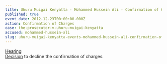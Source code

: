```yaml
---
title: Uhuru Muigai Kenyatta - Mohammed Hussein Ali - Confirmation of Charges
published: true
event_date: 2012-12-23T00:00:00.000Z
action: Confirmation of Charges
case: the-prosecutor-v-uhuru-muigai-kenyatta
accused: mohammed-hussein-ali
slug: uhuru-muigai-kenyatta-events-mohammed-hussein-ali-confirmation-of-charges
---
```



[Hearing](https://youtu.be/Ov1dSyby-ps)
<br>[Decision](https://www.icc-cpi.int/Pages/record.aspx?docNo=ICC-01/09-02/11-382-Red) to decline the confirmation of charges